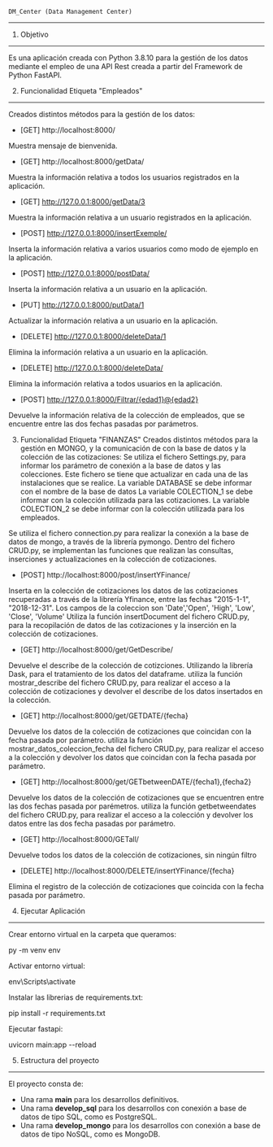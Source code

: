 	DM_Center (Data Management Center)
----------------------------------

1. Objetivo
-----------

Es una aplicación creada con Python 3.8.10 para la gestión de los datos mediante el empleo de una API Rest creada a partir del Framework de Python FastAPI.

2. Funcionalidad Etiqueta "Empleados"
------------------

Creados distintos métodos para la gestión de los datos:

* [GET] http://localhost:8000/

Muestra mensaje de bienvenida.

* [GET] http://localhost:8000/getData/

Muestra la información relativa a todos los usuarios registrados en la aplicación.

* [GET] http://127.0.0.1:8000/getData/3

Muestra la información relativa a un usuario registrados en la aplicación.

* [POST] http://127.0.0.1:8000/insertExemple/

Inserta la información relativa a varios usuarios como modo de ejemplo en la aplicación.

* [POST] http://127.0.0.1:8000/postData/

Inserta la información relativa a un usuario en la aplicación.

* [PUT] http://127.0.0.1:8000/putData/1

Actualizar la información relativa a un usuario en la aplicación.

* [DELETE] http://127.0.0.1:8000/deleteData/1

Elimina la información relativa a un usuario en la aplicación.

* [DELETE] http://127.0.0.1:8000/deleteData/

Elimina la información relativa a todos usuarios en la aplicación.

* [POST] http://127.0.0.1:8000/Filtrar/{edad1}@{edad2}

Devuelve la información relativa de la colección de empleados, que se encuentre entre las dos fechas pasadas por parámetros.


3. Funcionalidad Etiqueta "FINANZAS"
Creados distintos métodos para la gestión en MONGO, y la comunicación de con la base de datos y la colección de las cotizaciones:
Se utiliza el fichero Settings.py, para informar los parámetro de conexión a la base de datos y las colecciones. Este fichero se tiene que actualizar en cada una de las instalaciones que se realice.
    La variable DATABASE se debe informar con el nombre de la base de datos
	La variable COLECTION_1 se debe informar con la colección utilizada para las cotizaciones. 
	La variable COLECTION_2 se debe informar con la colección utilizada para los empleados. 

Se utiliza el fichero connection.py para realizar la conexión a la base de datos de mongo, a través de la librería pymongo.
Dentro del fichero CRUD.py, se implementan las funciones que realizan las consultas, inserciones y actualizaciones en la colección de cotizaciones.

* [POST] http://localhost:8000/post/insertYFinance/

Inserta en la colección de cotizaciones los datos de las cotizaciones recuperadas a través de la librería Yfinance, entre las fechas "2015-1-1", "2018-12-31".
Los campos de la coleccion son 'Date','Open', 'High', 'Low', 'Close', 'Volume'
Utiliza la función insertDocument del fichero CRUD.py, para la recopilación de datos de las cotizaciones y la inserción en la colección de cotizaciones.


* [GET] http://localhost:8000/get/GetDescribe/

Devuelve el describe de la colección de cotizciones. Utilizando la librería Dask, para el tratamiento de los datos del dataframe.
utiliza la función mostrar_describe del fichero CRUD.py, para realizar el acceso a la colección de cotizaciones y devolver el describe de los datos insertados en la colección.

* [GET] http://localhost:8000/get/GETDATE/{fecha}

Devuelve los datos de la colección de cotizaciones que coincidan con la fecha pasada por parámetro.
utiliza la función mostrar_datos_coleccion_fecha del fichero CRUD.py, para realizar el acceso a la colección y devolver los datos que coincidan con la fecha pasada por parámetro.

* [GET] http://localhost:8000/get/GETbetweenDATE/{fecha1},{fecha2}

Devuelve los datos de la colección de cotizaciones que se encuentren entre las dos fechas pasada por parémetros.
utiliza la función getbetweendates del fichero CRUD.py, para realizar el acceso a la colección y devolver los datos entre las dos fecha pasadas por parámetro.

* [GET] http://localhost:8000/GETall/

Devuelve todos los datos de la colección de cotizaciones, sin ningún filtro

* [DELETE] http://localhost:8000/DELETE/insertYFinance/{fecha}

Elimina el registro de la colección de cotizaciones que coincida con la fecha pasada por parámetro.


4. Ejecutar Aplicación
----------------------

Crear entorno virtual en la carpeta que queramos:

py -m venv env

Activar entorno virtual:

env\Scripts\activate

Instalar las librerias de requirements.txt:

pip install -r requirements.txt

Ejecutar fastapi:

uvicorn main:app --reload


5. Estructura del proyecto
--------------------------

El proyecto consta de:
* Una rama **main** para los desarrollos definitivos.
* Una rama **develop_sql** para los desarrollos con conexión a base de datos de tipo SQL, como es PostgreSQL.
* Una rama **develop_mongo** para los desarrollos con conexión a base de datos de tipo NoSQL, como es MongoDB.